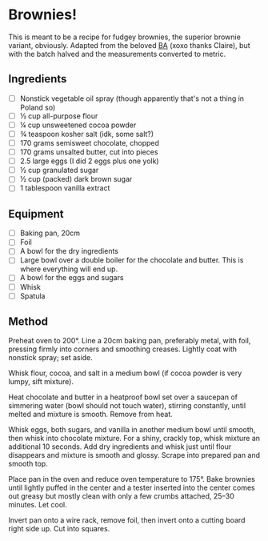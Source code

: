 # Brownies!

This is meant to be a recipe for fudgey brownies, the superior brownie variant, obviously. Adapted from the beloved [BA](https://www.bonappetit.com/recipe/fudgy-brownies) (xoxo thanks Claire), but with the batch halved and the measurements converted to metric.

## Ingredients

- [ ] Nonstick vegetable oil spray (though apparently that's not a thing in Poland so)
- [ ] ½ cup all-purpose flour
- [ ] ¼ cup unsweetened cocoa powder
- [ ] ¾ teaspoon kosher salt (idk, some salt?)
- [ ] 170 grams semisweet chocolate, chopped
- [ ] 170 grams unsalted butter, cut into pieces
- [ ] 2.5 large eggs (I did 2 eggs plus one yolk)
- [ ] ½ cup granulated sugar
- [ ] ½ cup (packed) dark brown sugar
- [ ] 1 tablespoon vanilla extract

## Equipment

- [ ] Baking pan, 20cm
- [ ] Foil
- [ ] A bowl for the dry ingredients
- [ ] Large bowl over a double boiler for the chocolate and butter. This is where everything will end up.
- [ ] A bowl for the eggs and sugars
- [ ] Whisk
- [ ] Spatula

## Method

Preheat oven to 200°. Line a 20cm baking pan, preferably metal, with foil, pressing firmly into corners and smoothing creases. Lightly coat with nonstick spray; set aside.

Whisk flour, cocoa, and salt in a medium bowl (if cocoa powder is very lumpy, sift mixture).

Heat chocolate and butter in a heatproof bowl set over a saucepan of simmering water (bowl should not touch water), stirring constantly, until melted and mixture is smooth. Remove from heat.

Whisk eggs, both sugars, and vanilla in another medium bowl until smooth, then whisk into chocolate mixture. For a shiny, crackly top, whisk mixture an additional 10 seconds. Add dry ingredients and whisk just until flour disappears and mixture is smooth and glossy. Scrape into prepared pan and smooth top.

Place pan in the oven and reduce oven temperature to 175°. Bake brownies until lightly puffed in the center and a tester inserted into the center comes out greasy but mostly clean with only a few crumbs attached, 25–30 minutes. Let cool.

Invert pan onto a wire rack, remove foil, then invert onto a cutting board right side up. Cut into squares.

